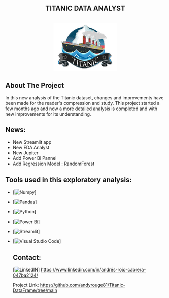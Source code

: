 <!-- TITLE PROJECT -->

<h2 align="center">TITANIC DATA ANALYST</h2>

<!-- PROJECT LOGO -->
<br />
<div align="center">
  <a href="https://github.com/othneildrew/Best-README-Template">
    <img src="images/logotitanic.jpg" alt="Logo" width="200" height="150">
  </a>

 
</div>


<!-- ABOUT THE PROJECT -->
## About The Project


In this new analysis of the Titanic dataset, changes and improvements have been made for the reader's compression and study.
This project started a few months ago and now a more detailed analysis is completed and with new improvements for its understanding.


## News:

* New Streamlit app
* New EDA Analyst
* New Jupiter
* Add Power Bi Pannel
* Add Regression Model : RandomForest

<!-- TOOLS -->

## Tools used in this exploratory analysis:

* [![Numpy](https://img.shields.io/badge/Numpy-777BB4?style=for-the-badge&logo=numpy&logoColor=white)]
* [![Pandas](https://img.shields.io/badge/Pandas-2C2D72?style=for-the-badge&logo=pandas&logoColor=white)]
* [![Python](https://img.shields.io/badge/Python-FFD43B?style=for-the-badge&logo=python&logoColor=blue)]
* [![Power Bi](https://img.shields.io/badge/PowerBI-F2C811?style=for-the-badge&logo=Power%20BI&logoColor=white)]
* [![Streamlit](https://img.shields.io/badge/Streamlit-FF4B4B?style=for-the-badge&logo=Streamlit&logoColor=white)]
* [![Visual Studio Code](https://img.shields.io/badge/Visual_Studio_Code-0078D4?style=for-the-badge&logo=visual%20studio%20code&logoColor=white)]


  ## Contact:

  [![LinkedIN](https://img.shields.io/badge/LinkedIn-0077B5?style=for-the-badge&logo=linkedin&logoColor=white)]  https://www.linkedin.com/in/andrés-rojo-cabrera-047ba2124/
  
  Project Link: https://github.com/andyrouge81/Titanic-DataFrame/tree/main
  
